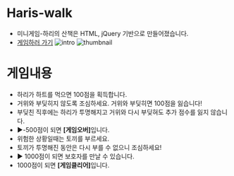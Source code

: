 # Haris-walk
- 미니게임-하리의 산책은 HTML, jQuery 기반으로 만들어졌습니다.
- <a href="https://water4360.github.io/Haris-walk/braveDoggyHari.html" target="_blank">게임하러 가기</a>
![intro](https://github.com/water4360/Haris-walk/assets/121849929/01430c37-51bf-46b8-929e-29cd12f80198)
![thumbnail](https://github.com/water4360/Haris-walk/assets/121849929/2d293a8b-29db-4870-94b1-58c929e03ba2)

# 게임내용
- 하리가 하트를 먹으면 100점을 획득합니다.
- 거위와 부딪히지 않도록 조심하세요. 거위와 부딪히면 100점을 잃습니다!
- 부딪친 직후에는 하리가 투명해지고 거위와 다시 부딪혀도 추가 점수를 잃지 않습니다.
- ▶-500점이 되면 <b>[게임오버]</b>입니다.
- 위험한 상황일때는 토끼를 부르세요.
- 토끼가 투명해진 동안은 다시 부를 수 없으니 조심하세요!
- ▶ 1000점이 되면 보호자를 만날 수 있습니다.
- 1000점이 되면 <b>[게임클리어]</b>입니다.



